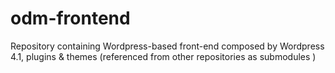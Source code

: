 # odm-frontend
Repository containing Wordpress-based front-end composed by Wordpress 4.1, plugins &amp; themes (referenced from other repositories as submodules )
